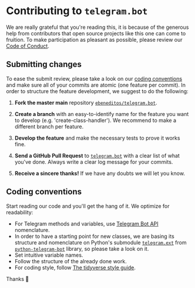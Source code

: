 # Contributing to `telegram.bot`

We are really grateful that you're reading this, it is because of the generous help from contributors that open source projects like this one can come to fruition.
To make participation as pleasant as possible, please review our [Code of Conduct](https://github.com/ebeneditos/telegram.bot/blob/master/.github/CODE_OF_CONDUCT.md).

## Submitting changes

To ease the submit review, please take a look on our [coding conventions](CONTRIBUTING.md#coding-conventions) and make sure all of your commits are atomic (one feature per commit). In order to structure the feature development, we suggest to do the following:

1. **Fork the master main** repository [`ebeneditos/telegram.bot`](https://github.com/ebeneditos/telegram.bot).

2. **Create a branch** with an easy-to-identify name for the feature you want to develop (e.g. 'create-class-handler'). We recommend to make a different branch per feature.

3. **Develop the feature** and make the necessary tests to prove it works fine.

4. **Send a GitHub Pull Request** to [`telegram.bot`](https://github.com/ebeneditos/telegram.bot/pull/new/master) with a clear list of what you've done. Always write a clear log message for your commits.

5. **Receive a sincere thanks!** If we have any doubts we will let you know.

## Coding conventions

Start reading our code and you'll get the hang of it. We optimize for readability:

  * For Telegram methods and variables, use [Telegram Bot API](http://core.telegram.org/bots/api) nomenclature.
  * In order to have a starting point for new classes, we are basing its structure and nomenclature on Python's submodule  [`telegram.ext`](https://github.com/python-telegram-bot/python-telegram-bot/tree/master/telegram/ext) from
[`python-telegram-bot`](https://github.com/python-telegram-bot/python-telegram-bot) library, so please take a look on it.
  * Set intuitive variable names.
  * Follow the structure of the already done work.
  * For coding style, follow [The tidyverse style guide](https://style.tidyverse.org).

Thanks 🙂
